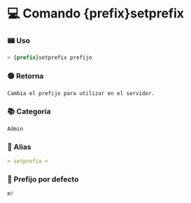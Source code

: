# 💻 Comando {prefix}setprefix

### 📟 Uso
```css
> {prefix}setprefix prefijo
```

### 🟢 Retorna
```md
Cambia el prefijo para utilizar en el servidor.
```

### 📚 Categoría
```md
Admin
```

### 📜 Alias
```md
> setprefix <
```

### 🤖 Prefijo por defecto
```css
m!
```